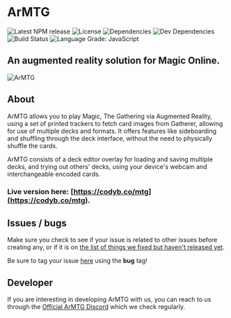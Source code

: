 ArMTG
========

![Latest NPM release][npm-badge]
![License][license-badge]
![Dependencies][dependencies-badge]
![Dev Dependencies][devDependencies-badge]
![Build Status](https://goo.gl/mYwr7u)
![Language Grade: JavaScript](https://goo.gl/SMkehA)

## An augmented reality solution for Magic Online.

![ArMTG](https://i.postimg.cc/xChKswmV/ArMTG.png)

## About

ArMTG allows you to play Magic, The Gathering via Augmented Reality, using a set of printed trackers to fetch card images from Gatherer, allowing for use of multiple decks and formats. It offers features like sideboarding and shuffling through the deck interface, without the need to physically shuffle the cards.

ArMTG consists of a deck editor overlay for loading and saving multiple decks, and trying out others' decks, using your device's webcam and interchangeable encoded cards.


### Live version here: [https://codyb.co/mtg](https://codyb.co/mtg).

## Issues / bugs

Make sure you check to see if your issue is related to other issues before creating any, or if it is on [the list of things we fixed but haven't released yet](https://github.com/CodyJasonBennett/ArMTG/wiki/Features-and-fixes-not-released-yet).

Be sure to tag your issue [here](https://github.com/CodyJasonBennett/ArMTG/issues) using the **bug** tag!

## Developer

If you  are interesting in developing ArMTG with us, you can reach to us through the [Official ArMTG Discord](https://discord.gg/) which we check regularly.

[npm-badge]: https://goo.gl/GKdS5t
[license-badge]: https://goo.gl/wcBRCg
[dependencies-badge]: https://goo.gl/gbCEnm
[devDependencies-badge]: https://goo.gl/UbqCPd
